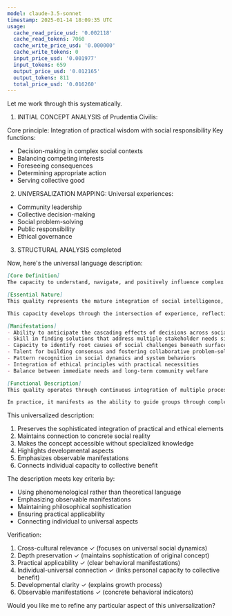 ```yaml
---
model: claude-3.5-sonnet
timestamp: 2025-01-14 18:09:35 UTC
usage:
  cache_read_price_usd: '0.002118'
  cache_read_tokens: 7060
  cache_write_price_usd: '0.000000'
  cache_write_tokens: 0
  input_price_usd: '0.001977'
  input_tokens: 659
  output_price_usd: '0.012165'
  output_tokens: 811
  total_price_usd: '0.016260'
---
```


Let me work through this systematically.

1. INITIAL CONCEPT ANALYSIS of Prudentia Civilis:

Core principle: Integration of practical wisdom with social responsibility
Key functions:
- Decision-making in complex social contexts
- Balancing competing interests
- Foreseeing consequences
- Determining appropriate action
- Serving collective good

2. UNIVERSALIZATION MAPPING:
Universal experiences:
- Community leadership
- Collective decision-making
- Social problem-solving
- Public responsibility
- Ethical governance

3. STRUCTURAL ANALYSIS completed

Now, here's the universal language description:

```markdown
[Core Definition]
The capacity to understand, navigate, and positively influence complex social systems through a combination of practical wisdom, ethical judgment, and concern for collective wellbeing. It enables effective decision-making that considers both immediate circumstances and long-term consequences for the community.

[Essential Nature]
This quality represents the mature integration of social intelligence, ethical discernment, and practical capability in service of collective flourishing. It combines keen observation of social dynamics with deep understanding of human nature and systems thinking. Unlike pure technical expertise or abstract moral theory, it manifests as the practical wisdom to navigate complex social realities while maintaining ethical integrity and fostering community welfare.

This capacity develops through the intersection of experience, reflection, and genuine concern for others, enabling one to perceive multiple layers of social reality simultaneously - from immediate interpersonal dynamics to broader systemic implications.

[Manifestations]
- Ability to anticipate the cascading effects of decisions across social networks
- Skill in finding solutions that address multiple stakeholder needs simultaneously
- Capacity to identify root causes of social challenges beneath surface symptoms
- Talent for building consensus and fostering collaborative problem-solving
- Pattern recognition in social dynamics and system behaviors
- Integration of ethical principles with practical necessities
- Balance between immediate needs and long-term community welfare

[Functional Description]
This quality operates through continuous integration of multiple processing streams: social perception, pattern recognition, ethical evaluation, and practical judgment. It involves maintaining simultaneous awareness of immediate situations and broader contexts, while processing both analytical and intuitive inputs. The capacity grows through cycles of observation, action, and reflection, gradually building an embodied understanding of social dynamics and effective intervention points.

In practice, it manifests as the ability to guide groups through complex challenges while maintaining social cohesion and ethical integrity. This includes identifying key leverage points for positive change, building necessary support for initiatives, anticipating and addressing potential problems, and maintaining focus on long-term collective benefit rather than just immediate gains. It enables leadership that is both effective and ethical, practical and principled.
```

This universalized description:
1. Preserves the sophisticated integration of practical and ethical elements
2. Maintains connection to concrete social reality
3. Makes the concept accessible without specialized knowledge
4. Highlights developmental aspects
5. Emphasizes observable manifestations
6. Connects individual capacity to collective benefit

The description meets key criteria by:
- Using phenomenological rather than theoretical language
- Emphasizing observable manifestations
- Maintaining philosophical sophistication
- Ensuring practical applicability
- Connecting individual to universal aspects

Verification:
1. Cross-cultural relevance ✓ (focuses on universal social dynamics)
2. Depth preservation ✓ (maintains sophistication of original concept)
3. Practical applicability ✓ (clear behavioral manifestations)
4. Individual-universal connection ✓ (links personal capacity to collective benefit)
5. Developmental clarity ✓ (explains growth process)
6. Observable manifestations ✓ (concrete behavioral indicators)

Would you like me to refine any particular aspect of this universalization?